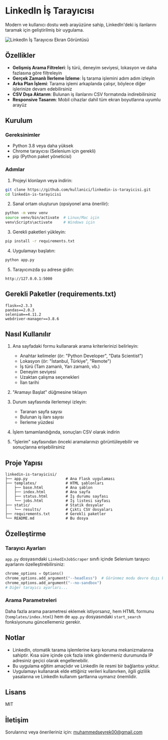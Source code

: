 # LinkedIn İş Tarayıcısı

Modern ve kullanıcı dostu web arayüzüne sahip, LinkedIn'deki iş ilanlarını taramak için geliştirilmiş bir uygulama.

![LinkedIn İş Tarayıcısı Ekran Görüntüsü](https://placeholder.pics/svg/800x400/DEDEDE/555555/LinkedIn%20%C4%B0%C5%9F%20Taray%C4%B1c%C4%B1s%C4%B1)

## Özellikler

- **Gelişmiş Arama Filtreleri**: İş türü, deneyim seviyesi, lokasyon ve daha fazlasına göre filtreleyin
- **Gerçek Zamanlı İlerleme İzleme**: İş tarama işlemini adım adım izleyin
- **Arka Plan İşlemi**: Tarama işlemi arkaplanda çalışır, böylece diğer işlerinize devam edebilirsiniz
- **CSV Dışa Aktarım**: Bulunan iş ilanlarını CSV formatında indirebilirsiniz
- **Responsive Tasarım**: Mobil cihazlar dahil tüm ekran boyutlarına uyumlu arayüz

## Kurulum

### Gereksinimler

- Python 3.8 veya daha yüksek
- Chrome tarayıcısı (Selenium için gerekli)
- pip (Python paket yöneticisi)

### Adımlar

1. Projeyi klonlayın veya indirin:
```bash
git clone https://github.com/kullanici/linkedin-is-tarayicisi.git
cd linkedin-is-tarayicisi
```

2. Sanal ortam oluşturun (opsiyonel ama önerilir):
```bash
python -m venv venv
source venv/bin/activate  # Linux/Mac için
venv\Scripts\activate     # Windows için
```

3. Gerekli paketleri yükleyin:
```bash
pip install -r requirements.txt
```

4. Uygulamayı başlatın:
```bash
python app.py
```

5. Tarayıcınızda şu adrese gidin:
```
http://127.0.0.1:5000
```

## Gerekli Paketler (requirements.txt)

```
flask==2.3.3
pandas==2.0.3
selenium==4.11.2
webdriver-manager==3.8.6
```

## Nasıl Kullanılır

1. Ana sayfadaki formu kullanarak arama kriterlerinizi belirleyin:
   - Anahtar kelimeler (ör: "Python Developer", "Data Scientist")
   - Lokasyon (ör: "İstanbul, Türkiye", "Remote")
   - İş türü (Tam zamanlı, Yarı zamanlı, vb.)
   - Deneyim seviyesi
   - Uzaktan çalışma seçenekleri
   - İlan tarihi

2. "Aramayı Başlat" düğmesine tıklayın

3. Durum sayfasında ilerlemeyi izleyin:
   - Taranan sayfa sayısı
   - Bulunan iş ilanı sayısı
   - İlerleme yüzdesi

4. İşlem tamamlandığında, sonuçları CSV olarak indirin

5. "İşlerim" sayfasından önceki aramalarınızı görüntüleyebilir ve sonuçlarına erişebilirsiniz

## Proje Yapısı

```
linkedin-is-tarayicisi/
├── app.py                 # Ana Flask uygulaması
├── templates/             # HTML şablonları
│   ├── base.html          # Ana şablon
│   ├── index.html         # Ana sayfa
│   ├── status.html        # İş durumu sayfası
│   └── jobs.html          # İş listesi sayfası
├── static/                # Statik dosyalar
│   └── results/           # Çıktı CSV dosyaları
├── requirements.txt       # Gerekli paketler
└── README.md              # Bu dosya
```

## Özelleştirme

### Tarayıcı Ayarları

`app.py` dosyasındaki `LinkedInJobScraper` sınıfı içinde Selenium tarayıcı ayarlarını özelleştirebilirsiniz:

```python
chrome_options = Options()
chrome_options.add_argument("--headless")  # Görünmez modu devre dışı bırakmak için yorum satırına alın
chrome_options.add_argument("--no-sandbox")
# Diğer tarayıcı ayarları...
```

### Arama Parametreleri

Daha fazla arama parametresi eklemek istiyorsanız, hem HTML formunu (`templates/index.html`) hem de `app.py` dosyasındaki `start_search` fonksiyonunu güncellemeniz gerekir.

## Notlar

- LinkedIn, otomatik tarama işlemlerine karşı koruma mekanizmalarına sahiptir. Kısa süre içinde çok fazla istek göndermeniz durumunda IP adresiniz geçici olarak engellenebilir.
- Bu uygulama eğitim amaçlıdır ve LinkedIn ile resmi bir bağlantısı yoktur.
- Uygulamayı kullanarak elde ettiğiniz verileri kullanırken, ilgili gizlilik yasalarına ve LinkedIn kullanım şartlarına uymanız önemlidir.

## Lisans

MIT

## İletişim

Sorularınız veya önerileriniz için: muhammedseyrek00@gmail.com